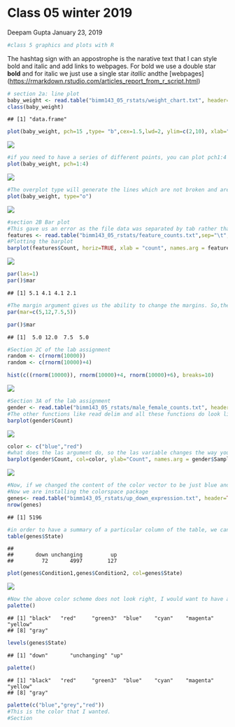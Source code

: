 Class 05 winter 2019
================
Deepam Gupta
January 23, 2019

``` r
#class 5 graphics and plots with R
```

The hashtag sign with an appostrophe is the narative text that I can style bold and italic and add links to webpages. For bold we use a double star **bold** and for italic we just use a single star *itallic* andthe \[webpages\] (<https://rmarkdown.rstudio.com/articles_report_from_r_script.html>)

``` r
# section 2a: line plot
baby_weight <- read.table("bimm143_05_rstats/weight_chart.txt", header= TRUE)
class(baby_weight)
```

    ## [1] "data.frame"

``` r
plot(baby_weight, pch=15 ,type= "b",cex=1.5,lwd=2, ylim=c(2,10), xlab="Age (months", ylab="weight (kg)", main="Baby weight")
```

![](plots_files/figure-markdown_github/unnamed-chunk-2-1.png)

``` r
#if you need to have a series of different points, you can plot pch1:4 and then generate the series, for example
plot(baby_weight, pch=1:4)
```

![](plots_files/figure-markdown_github/unnamed-chunk-2-2.png)

``` r
#The overplot type will generate the lines which are not broken and are connected.
plot(baby_weight, type="o")
```

![](plots_files/figure-markdown_github/unnamed-chunk-2-3.png)

``` r
#section 2B Bar plot
#This gave us an error as the file data was separated by tab rather than spaces. So you can 
features <- read.table("bimm143_05_rstats/feature_counts.txt",sep="\t", header= TRUE)
#Plotting the barplot
barplot(features$Count, horiz=TRUE, xlab = "count", names.arg = features$Feature, main= "Count of different RNAs")
```

![](plots_files/figure-markdown_github/unnamed-chunk-2-4.png)

``` r
par(las=1)
par()$mar
```

    ## [1] 5.1 4.1 4.1 2.1

``` r
#The margin argument gives us the ability to change the margins. So,the vector that it takes is of the form, bottom, left top right.
par(mar=c(5,12,7.5,5))

par()$mar
```

    ## [1]  5.0 12.0  7.5  5.0

``` r
#Section 2C of the lab assignment
random <- c(rnorm(10000))
random <- c(rnorm(10000)+4)

hist(c((rnorm(10000)), rnorm(10000)+4, rnorm(10000)+6), breaks=10)
```

![](plots_files/figure-markdown_github/unnamed-chunk-2-5.png)

``` r
#Section 3A of the lab assignment
gender <- read.table("bimm143_05_rstats/male_female_counts.txt", header= TRUE, sep="\t")
#The other functions like read delim and all these functions do look like read table and have different variables.So, we can directly use read delim and it will save us some time. the read delim does the same thing but just calls the read table function with different variables. 
barplot(gender$Count)
```

![](plots_files/figure-markdown_github/unnamed-chunk-2-6.png)

``` r
color <- c("blue","red")
#what does the las argument do, so the las variable changes the way your axis are labelled. So, if you just use the default one, then because the name of the labels are big, they won't fit into the traditional system. Hence, we changed it into the 2 type, where we hope to get more perpendicular names
barplot(gender$Count, col=color, ylab="Count", names.arg = gender$Sample, las =2)
```

![](plots_files/figure-markdown_github/unnamed-chunk-2-7.png)

``` r
#Now, if we changed the content of the color vector to be just blue and red, we can see that it is alternating between them because we have used a 2 element vector. 
#Now we are installing the colorspace package
genes<- read.table("bimm143_05_rstats/up_down_expression.txt", header=TRUE, sep='\t')
nrow(genes)
```

    ## [1] 5196

``` r
#in order to have a summary of a particular column of the table, we can make use of the table function
table(genes$State)
```

    ## 
    ##       down unchanging         up 
    ##         72       4997        127

``` r
plot(genes$Condition1,genes$Condition2, col=genes$State)
```

![](plots_files/figure-markdown_github/unnamed-chunk-2-8.png)

``` r
#Now the above color scheme does not look right, I would want to have a scheme where unchanging is black, upregulated is red and down regulated is blue
palette()
```

    ## [1] "black"   "red"     "green3"  "blue"    "cyan"    "magenta" "yellow" 
    ## [8] "gray"

``` r
levels(genes$State)
```

    ## [1] "down"       "unchanging" "up"

``` r
palette()
```

    ## [1] "black"   "red"     "green3"  "blue"    "cyan"    "magenta" "yellow" 
    ## [8] "gray"

``` r
palette(c("blue","grey","red"))
#This is the color that I wanted. 
#Section
```
